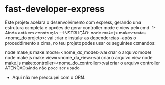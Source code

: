 # fast-developer-express
Este projeto acelara o desenvolvimento com express, gerando uma estrutura completa e opções de gerar controller mode e view pelo cmd.
1- Ainda está em construção
--INSTRUÇÃO:
node make.js make:create=<nome_do projeto>: vai criar e  instalar as dependencias
-após o proceddimento a cima, no teu projeto podes usar os seguintes comandos:

node make.js make:model=<nome_do_model>:vai criar o arquivo model
node make.js make:view=<nome_da_view>:vai criar o arquivo view
node make.js make:controller=<nome_do_controller>:vai criar o arquivo controller
ATENÇAO:ainda não pode ser usado
- Aqui não me preocupei com o ORM.